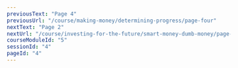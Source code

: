 ```yaml
---
previousText: "Page 4"
previousUrl: "/course/making-money/determining-progress/page-four"
nextText: "Page 2"
nextUrl: "/course/investing-for-the-future/smart-money-dumb-money/page-two"
courseModuleId: "5"
sessionId: "4"
pageId: "4"
---
```



